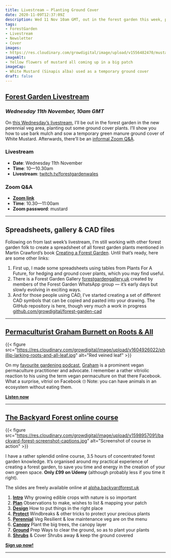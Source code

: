 ```yaml
---
title: Livestream — Planting Ground Cover
date: 2020-11-09T12:37:09Z
description: Wed 11 Nov 10am GMT, out in the forest garden this week, planting up some ground cover. I’ll show you the steps 🙂
tags: 
- ForestGarden
- Livestream
- Newsletter
- Cover
images: 
- https://res.cloudinary.com/growdigital/image/upload/v1556482470/mustardflower-B6D1F640.jpg
imageAlt:
- Yellow flowers of mustard all coming up in a big patch
imageCap:
- White Mustard (Sinapis alba) used as a temporary ground cover
draft: false
---
```


## [Forest Garden Livestream](https://www.twitch.tv/forestgardenwales/)
### _Wednesday 11th November, 10am GMT_

On [this Wednesday’s livestream](https://www.twitch.tv/forestgardenwales/), I’ll be out in the forest garden in the new perennial veg area, planting out some ground cover plants. I’ll show you how to use bark mulch and sow a temporary green manure ground cover of White Mustard. Afterwards, there’ll be an [informal Zoom Q&A](https://us04web.zoom.us/j/78978308941?pwd=N29yVVNhRVJ0Q2sxR2lCVFc4Vng0QT09).

### Livestream

* **Date**: Wednesday 11th November
* **Time**: 10—10.30am
* **Livestream**: [twitch.tv/forestgardenwales](https://www.twitch.tv/forestgardenwales)

### Zoom Q&A

* **[Zoom link](https://us04web.zoom.us/j/78978308941?pwd=N29yVVNhRVJ0Q2sxR2lCVFc4Vng0QT09)**
* **Time**: 10.30—11:00am
* **Zoom password**: mustard

---

## Spreadsheets, gallery & CAD files

Following on from last week’s livestream, I’m still working with other forest garden folk to create a spreadsheet of all forest garden plants mentioned in Martin Crawford’s book [Creating a Forest Garden](https://www.agroforestry.co.uk/product/creating-a-forest-garden-2/). Until that’s ready, here are some other links:

1. First up, I made some spreadsheets using tables from Plants For A Future, for hedging and ground cover plants, which you may find useful.
2. There is a Forest Garden Gallery [forestgardengallery.uk](https://forestgardengallery.uk/) created by members of the Forest Garden WhatsApp group — it’s early days but slowly evolving in exciting ways.
3. And for those people using CAD, I’ve started creating a set of different CAD symbols that can be copied and pasted into your drawing. The GitHub repository is here, though very much a work in progress [github.com/growdigital/forest-garden-cad](https://github.com/growdigital/forest-garden-cad/)

---

## [Permaculturist Graham Burnett on Roots & All](https://rootsandall.co.uk/portfolio-item/episode-84-permaculture-with-graham-burnett/)

{{< figure src="https://res.cloudinary.com/growdigital/image/upload/v1604926022/phillip-larking-roots-and-all-leaf.jpg" alt="Red veined leaf" >}}

On my [favourite gardening podcast](https://rootsandall.co.uk/thepodcast/), [Graham](https://spiralseed.co.uk/) is a prominent vegan permaculture practitioner and advocate. I remember a rather vitriolic reaction to his using the term vegan permaculture on that there Facebook. What a surprise, vitriol on Facebook 🙄 Note: you can have animals in an ecosystem without eating them.

**[Listen now](https://rootsandall.co.uk/portfolio-item/episode-84-permaculture-with-graham-burnett/)**

---

## [The Backyard Forest online course](https://www.udemy.com/course/the-backyard-forest/learn/?referralCode=CE87DB2FC1CA1B28807F)

{{< figure src="https://res.cloudinary.com/growdigital/image/upload/v1598957091/backyard-forest-screenshot-captions.jpg" alt="Screenshot of course in action" >}}

I have a rather splendid online course, 3.5 hours of concentrated forest garden knowledge. It’s organised around my practical experience of creating a forest garden, to save you time and energy in the creation of your own green space. **Only £99 on Udemy** (although probably less if you time it right).

The slides are freely available online at [alpha.backyardforest.uk](https://alpha.backyardforest.uk/)

1. **[Intro](https://alpha.backyardforest.uk/intro/)** Why growing edible crops with nature is so important
2. **[Plan](https://alpha.backyardforest.uk/plan/)** Observations to make, wishes to list & mapping your patch
3. **[Design](https://alpha.backyardforest.uk/design/)** How to put things in the right place
4. **[Protect](https://alpha.backyardforest.uk/protect/)** Windbreaks & other tricks to protect your precious plants
5. **[Perennial](https://alpha.backyardforest.uk/perennial/)** Veg Resilient & low maintenance veg are on the menu
6. **[Canopy](https://alpha.backyardforest.uk/canopy/)** Plant the big trees, the canopy layer
7. **[Ground](https://alpha.backyardforest.uk/ground/)** Prep Ways to clear the ground, so as to plant your plants
8. **[Shrubs](https://alpha.backyardforest.uk/shrubs/)** & Cover Shrubs away & keep the ground covered

[**Sign up now!**](https://www.udemy.com/course/the-backyard-forest/learn/?referralCode=CE87DB2FC1CA1B28807F)

---
